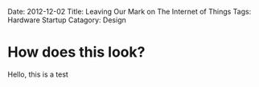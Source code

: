 Date: 2012-12-02
Title: Leaving Our Mark on The Internet of Things
Tags: Hardware Startup
Catagory: Design

How does this look?
===

Hello, this is a test
